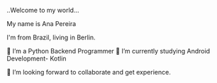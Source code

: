 ..Welcome to my world...  


My name is Ana Pereira  

I'm from Brazil, living in Berlin. 

🌱 I’m a Python Backend Programmer
🌱 I’m currently studying Android Development- Kotlin


👯 I’m looking forward to collaborate and get experience.





